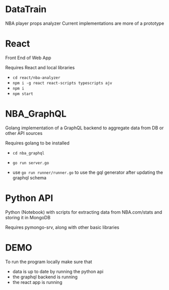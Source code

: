 # DataTrain
NBA player props analyzer
Current implementations are more of a prototype

# React
Front End of Web App

Requires React and local libraries
- ```cd react/nba-analyzer```
- ```npm i -g react react-scripts typescripts ajv``` 
- ```npm i```
- ```npm start```

# NBA_GraphQL
Golang implementation of a GraphQL backend to aggregate data from DB or other API sources

Requires golang to be installed
- ```cd nba_graphql```
- ```go run server.go```


- use `go run runner/runner.go` to use the gql generator after updating the graphql schema

# Python API
Python (Notebook) with scripts for extracting data from NBA.com/stats and storing it in MongoDB

Requires pymongo-srv, along with other basic libraries

# DEMO
To run the program locally make sure that
- data is up to date by running the python api
- the graphql backend is running
- the react app is running

